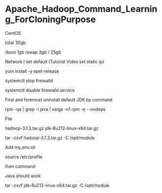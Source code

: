 # Apache_Hadoop_Command_Learning_ForCloningPurpose

CentOS 

total 30gb

/boot 1gb
/swap 3gb
/  25gb

Network I set default 
(Tutorial Video set static ip)



yum install -y epel-release

systemctl stop firewalld

systemctl disable firewalld.service

First and foremost uninstall default JDK by command 

rpm -qa | grep -i java | xargs -n1 rpm -e --nodeps


File

hadoop-3.1.3.tar.gz
jdk-8u212-linux-x64.tar.gz


tar -zxvf hadoop-3.1.3.tar.gz -C /opt/module


Add my_env.sh

source /etc/profile

then command

Java should work

tar -zxvf jdk-8u212-linux-x64.tar.gz -C /opt/module
